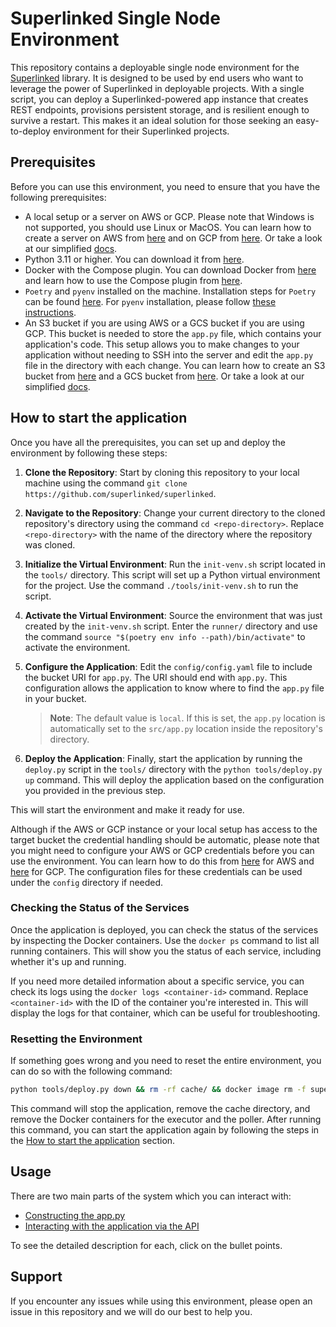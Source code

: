 # Superlinked Single Node Environment

This repository contains a deployable single node environment for the [Superlinked](https://github.com/superlinked/superlinked) library. It is designed to be used by end users who want to leverage the power of Superlinked in deployable projects. With a single script, you can deploy a Superlinked-powered app instance that creates REST endpoints, provisions persistent storage, and is resilient enough to survive a restart. This makes it an ideal solution for those seeking an easy-to-deploy environment for their Superlinked projects.

## Prerequisites

Before you can use this environment, you need to ensure that you have the following prerequisites:

- A local setup or a server on AWS or GCP. Please note that Windows is not supported, you should use Linux or MacOS. You can learn how to create a server on AWS from [here](https://docs.aws.amazon.com/AWSEC2/latest/UserGuide/EC2_GetStarted.html) and on GCP from [here](https://cloud.google.com/compute/docs/quickstart-linux). Or take a look at our simplified [docs](docs/vm.md).
- Python 3.11 or higher. You can download it from [here](https://www.python.org/downloads/).
- Docker with the Compose plugin. You can download Docker from [here](https://www.docker.com/products/docker-desktop) and learn how to use the Compose plugin from [here](https://docs.docker.com/compose/).
- `Poetry` and `pyenv` installed on the machine. Installation steps for `Poetry` can be found [here](https://python-poetry.org/docs/#installation). For `pyenv` installation, please follow [these instructions](https://github.com/pyenv/pyenv?tab=readme-ov-file#installation).
- An S3 bucket if you are using AWS or a GCS bucket if you are using GCP. This bucket is needed to store the `app.py` file, which contains your application's code. This setup allows you to make changes to your application without needing to SSH into the server and edit the `app.py` file in the directory with each change. You can learn how to create an S3 bucket from [here](https://docs.aws.amazon.com/AmazonS3/latest/userguide/create-bucket-overview.html) and a GCS bucket from [here](https://cloud.google.com/storage/docs/creating-buckets). Or take a look at our simplified [docs](docs/bucket.md).

## How to start the application

Once you have all the prerequisites, you can set up and deploy the environment by following these steps:

1. **Clone the Repository**: Start by cloning this repository to your local machine using the command `git clone https://github.com/superlinked/superlinked`.

1. **Navigate to the Repository**: Change your current directory to the cloned repository's directory using the command `cd <repo-directory>`. Replace `<repo-directory>` with the name of the directory where the repository was cloned.

1. **Initialize the Virtual Environment**: Run the `init-venv.sh` script located in the `tools/` directory. This script will set up a Python virtual environment for the project. Use the command `./tools/init-venv.sh` to run the script.

1. **Activate the Virtual Environment**: Source the environment that was just created by the `init-venv.sh` script. Enter the `runner/` directory and use the command `source "$(poetry env info --path)/bin/activate"` to activate the environment.

1. **Configure the Application**: Edit the `config/config.yaml` file to include the bucket URI for `app.py`. The URI should end with `app.py`. This configuration allows the application to know where to find the `app.py` file in your bucket.
    > **Note**: The default value is `local`. If this is set, the `app.py` location is automatically set to the `src/app.py` location inside the repository's directory.

1. **Deploy the Application**: Finally, start the application by running the `deploy.py` script in the `tools/` directory with the `python tools/deploy.py up` command. This will deploy the application based on the configuration you provided in the previous step.

This will start the environment and make it ready for use.

Although if the AWS or GCP instance or your local setup has access to the target bucket the credential handling should be automatic, please note that you might need to configure your AWS or GCP credentials before you can use the environment. You can learn how to do this from [here](https://docs.aws.amazon.com/cli/latest/userguide/cli-configure-files.html) for AWS and [here](https://cloud.google.com/docs/authentication/getting-started) for GCP. The configuration files for these credentials can be used under the `config` directory if needed.

### Checking the Status of the Services

Once the application is deployed, you can check the status of the services by inspecting the Docker containers. Use the `docker ps` command to list all running containers. This will show you the status of each service, including whether it's up and running.

If you need more detailed information about a specific service, you can check its logs using the `docker logs <container-id>` command. Replace `<container-id>` with the ID of the container you're interested in. This will display the logs for that container, which can be useful for troubleshooting.

### Resetting the Environment

If something goes wrong and you need to reset the entire environment, you can do so with the following command:
```bash
python tools/deploy.py down && rm -rf cache/ && docker image rm -f superlinked-deployment-executor superlinked-deployment-poller
```

This command will stop the application, remove the cache directory, and remove the Docker containers for the executor and the poller. After running this command, you can start the application again by following the steps in the [How to start the application](#how-to-start-the-application) section.

## Usage

There are two main parts of the system which you can interact with:
- [Constructing the app.py](/docs/app.md)
- [Interacting with the application via the API](/docs/api.md)

To see the detailed description for each, click on the bullet points.

## Support

If you encounter any issues while using this environment, please open an issue in this repository and we will do our best to help you.
